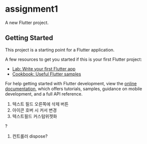 # assignment1

A new Flutter project.

## Getting Started

This project is a starting point for a Flutter application.

A few resources to get you started if this is your first Flutter project:

- [Lab: Write your first Flutter app](https://docs.flutter.dev/get-started/codelab)
- [Cookbook: Useful Flutter samples](https://docs.flutter.dev/cookbook)

For help getting started with Flutter development, view the
[online documentation](https://docs.flutter.dev/), which offers tutorials,
samples, guidance on mobile development, and a full API reference.

1. 텍스트 필드 오른쪽에 삭제 버튼
2. 아이콘 호버 시 커서 변경
3. 텍스트필드 커스텀위젯화

?

1. 컨트롤러 dispose?
